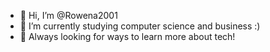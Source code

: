 - 👋 Hi, I’m @Rowena2001
- 🌱 I’m currently studying computer science and business :)
- 🧠 Always looking for  ways to learn more about tech!

<!---
Rowena2001/Rowena2001 is a ✨ special ✨ repository because its `README.md` (this file) appears on your GitHub profile.
You can click the Preview link to take a look at your changes.
--->
